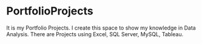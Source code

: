 # PortfolioProjects

It is my Portfolio Projects. I create this space to show my knowledge in Data Analysis.
There are Projects using Excel, SQL Server, MySQL, Tableau.
